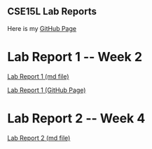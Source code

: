 ## CSE15L Lab Reports

Here is my [GitHub Page](https://jypipi.github.io/cse15l-lab-reports/)

# Lab Report 1 -- Week 2

[Lab Report 1 (md file)](https://github.com/jypipi/cse15l-lab-reports/blob/main/lab-report-1-week-2.md)

[Lab Report 1 (GitHub Page)](https://jypipi.github.io/cse15l-lab-reports/lab-report-1-week-2.html)


# Lab Report 2 -- Week 4

[Lab Report 2 (md file)](https://github.com/jypipi/cse15l-lab-reports/blob/main/lab-report-2-week-4.md)
